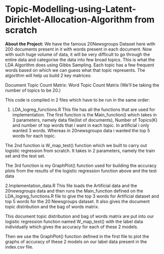 # Topic-Modelling-using-Latent-Dirichlet-Allocation-Algorithm from scratch

**About the Project:** We have the famous 20Newsgroups Dataset here with 200 documents present in it with words present in each document. Now with such huge volume of data, it will be very difficult to go through the entire data and categorise the data into few broad topics. This is what the LDA Algorithm does using Gibbs Sampling. Each topic has a few frequent words based on which we can guess what that topic represents. The algorithm will help us build 2 key matrices:

Document Topic Count Matrix:
Word Topic Count Matrix
(We’ll be taking the number of topics to be 20.)

This code is compiled in 2 files which have to be run in the same order:

1. LDA_logreg_functions.R
This file has all the functions that are used for implementation. 
The first function is the Main_function() which takes in 3 parameters, namely data file(list of documents), Number of Topics(K) and number of top words that i want in each topic. In artificial i only wanted 3 words. Whereas in 20newsgroups data i wanted the top 5 words for each topic. 

The 2nd function is W_map_test() function which we built to carry out logistic regression from scratch. It takes in 2 parameters, namely the train set and the test set. 

The 3rd function is my GraphPlot() function used for building the accuracy plots from the results of the logistic regression function above and the test data


2.Implementation_data.R
This file loads the  Artificial data and the 20newsgroups data and then runs the Main_function defined on the LDA_logreg_functions.R file to give the top 3 words for Artificial dataset and top 5 words for the 20 Newsgroups dataset. It also gives the document topic distribution and the bag of words matrix.

This document topic distribution and bag of words matrix are put into our logistic regression function named W_map_test() with the label data individually which gives the accuracy for each of these 2 models. 

Then we use the GraphPlot() function defined in the first file to plot the graphs of accuracy of these 2 models on our label data present in the index.csv file. 
